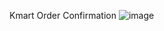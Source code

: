 Kmart Order Confirmation
![image](https://user-images.githubusercontent.com/45529034/82924748-66d34080-9f42-11ea-8388-7aff5143fae9.png)
